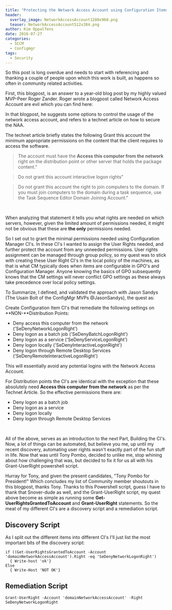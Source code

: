 ```yaml
---
title: "Protecting the Network Access Account using Configuration Items Quest – Part1"
header:
  overlay_image: NetworkAccessAccount1280x960.png
  teaser: NetworkAccessAccount512x384.png
author: Kim Oppalfens
date: 2016-07-27
categories:
  - SCCM
  - Configmgr
tags:
  - Security
---
```



So this post is long overdue and needs to start with referencing and thanking a couple of people upon which this work is built, as happens so often in community related activities.

First, this blogpost, is an answer to a year-old blog post by my highly valued MVP-Peer Roger Zander. Roger wrote a blogpost called Network Access Account are evil which you can find here:



In that blogpost, he suggests some options to control the usage of the network access account, and refers to a technet article on how to secure the NAA. 

The technet article  briefly states the following Grant this account the minimum appropriate permissions on the content that the client requires to access the software. 

> The account must have the **Access this computer from the network** right on the distribution point or other server that holds the package content."


> Do not grant this account interactive logon rights"



> Do not grant this account the right to join computers to the domain. If you must join computers to the domain during a task sequence, use the Task Sequence Editor Domain Joining Account."

 

When analyzing that statement it tells you what rights are needed on which servers, however, given the limited amount of permissions needed, it might not be obvious that these are **the only** permissions needed.

So I set out to grant the minimal permissions needed using Configuration Manager CI's. In these CI's I wanted to assign the User Rights needed, and further protect the account from any unneeded permissions. User rights assignment can be managed through group policy, so my quest was to stick with creating these User Right CI's in the local policy of the machines, as that is what CM typically does when items are configurable in GPO's and Configuration Manager. Anyone knowing the basics of GPO subsequently knows that the CM settings will never conflict GPO settings as these always take precedence over local policy settings.

To Summarize, I defined, and validated the approach with Jason Sandys (The Usain Bolt of the ConfigMgr MVPs @JasonSandys), the quest as:

Create Configuration Item CI's that remediate the following settings on **NON-**Distribution Points:

* Deny access this computer from the network ('SeDenyNetworkLogonRight')
* Deny logon as a batch job ('SeDenyBatchLogonRight')
* Deny logon as a service ('SeDenyServiceLogonRight')
* Deny logon locally ('SeDenyInteractiveLogonRight')
* Deny logon through Remote Desktop Services ('SeDenyRemoteInteractiveLogonRight')

This will essentially avoid any potential logins with the Network Access Account.

For Distribution points the CI's are identical with the exception that these absolutely need **Access this computer from the network** as per the Technet Article. So the effective permissions there are:

* Deny logon as a batch job
* Deny logon as a service
* Deny logon locally
* Deny logon through Remote Desktop Services

 

All of the above, serves as an introduction to the next Part, Building the CI's. Now, a lot of things can be automated, but believe you me, up until my recent discovery, automating user rights wasn't exactly part of the fun stuff in life. Now that was until Tony Pombo, decided to unlike me, stop whining about how challenging that was, but decided to fix it for us all with his Grant-UserRight powershell script. 

Hurray for Tony, and given the present candidates, "Tony Pombo for President!" Which concludes my list of Community member shoutouts in this blogpost, thanks Tony. Thanks to this Powershell script, guess I have to thank that Snover-dude as well, and the Grant-UserRight script, my quest above become as simple as running some **Get-UserRightsGrantedToAccount** and **Grant-UserRight** statements. So the meat of my different CI's are a discovery script and a remediation script.

## Discovery Script

As I split out the different items into different CI's I'll just list the most important bits of the discovery script:

```posh
if ((Get-UserRightsGrantedToAccount -Account 'domainNetworkAccessAccount').Right -eq 'SeDenyNetworkLogonRight') 
  { Write-host 'ok'}
Else
  { Write-Host 'NOT OK'}
```

## Remediation Script

```posh
Grant-UserRight -Account 'domainNetworkAccessAccount' -Right SeDenyNetworkLogonRight
```


